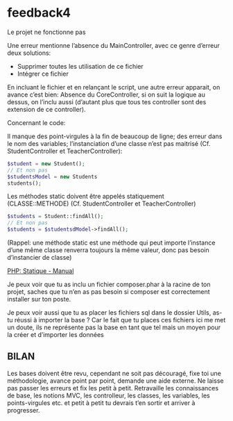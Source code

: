 # feedback4

Le projet ne fonctionne pas

Une erreur mentionne l’absence du MainController, avec ce genre d’erreur deux solutions:

- Supprimer toutes les utilisation de ce fichier
- Intégrer ce fichier

En incluant le fichier et en relançant le script, une autre erreur apparait, on avance c’est bien: Absence du CoreController, si on suit la logique au dessus, on l’inclu aussi (d’autant plus que tous tes controller sont des extension de ce controller).

Concernant le code:

Il manque des point-virgules à la fin de beaucoup de ligne; des erreur dans le nom des variables; l’instanciation d’une classe n’est pas maitrisé (Cf. StudentController et TeacherController):

```php
$student = new Student();
// Et non pas
$studentsModel = new Students
students();
```

Les méthodes static doivent être appelés statiquement (CLASSE::METHODE) (Cf. StudentController et TeacherController)

```php
$students = Student::findAll();
// Et non pas
$students = $studentsdModel->findAll();
```

(Rappel: une méthode static est une méthode qui peut importe l’instance d’une même classe renverra toujours la même valeur, donc pas besoin d’instancier de classe)

[PHP: Statique - Manual](https://www.php.net/manual/fr/language.oop5.static.php)

Je peux voir que tu as inclu un fichier composer.phar à la racine de ton projet, saches que tu n’en as pas besoin si composer est correctement installer sur ton poste.

Je peux voir aussi que tu as placer les fichiers sql dans le dossier Utils, as-tu réussi à importer la base ? Car le fait que tu places ces fichiers ici me met un doute, ils ne représente pas la base en tant que tel mais un moyen pour la créer et d’importer les données

## BILAN

Les bases doivent être revu, cependant ne soit pas découragé, fixe toi une méthodologie, avance point par point, demande une aide externe. Ne laisse pas passer les erreurs et fix les petit à petit. Retravaille les connaissances de base, les notions MVC, les controlleur, les classes, les variables, les points-virgules etc. et petit à petit tu devrais t’en sortir et arriver à progresser.